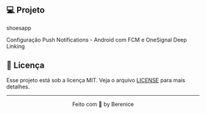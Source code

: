 
## 💻 Projeto

shoesapp

Configuração Push Notifications - Android com FCM e OneSignal
Deep Linking

## 📝 Licença

Esse projeto está sob a licença MIT. Veja o arquivo [LICENSE](LICENSE) para mais detalhes.

---

<p align="center">
  Feito com 💜 by Berenice
</p>
